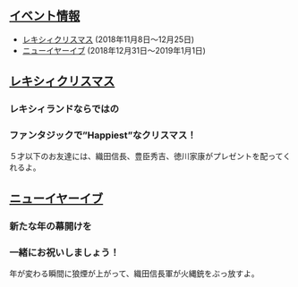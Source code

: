 <a id="index"></a>
## <a href="#index">イベント情報</a>
* [レキシィクリスマス](#anchor1)
(2018年11月8日〜12月25日)
* [ニューイヤーイブ](#anchor2)
(2018年12月31日〜2019年1月1日)


<a id="anchor1"></a>
## <a href="#anchor1">レキシィクリスマス</a>  
<!--この下に第1章の内容を書きます。-->
### レキシィランドならではの
### ファンタジックで”Happiest”なクリスマス！
５才以下のお友達には、織田信長、豊臣秀吉、徳川家康がプレゼントを配ってくれるよ。
<!--この上に第1章の内容を書きます。-->



<a id="anchor2"></a>
## <a href="#anchor2">ニューイヤーイブ</a>
<!--この下に第2章の内容を書きます。-->
### 新たな年の幕開けを
### 一緒にお祝いしましょう！
年が変わる瞬間に狼煙が上がって、織田信長軍が火縄銃をぶっ放すよ。
<!--この上に第2章の内容を書きます。-->
